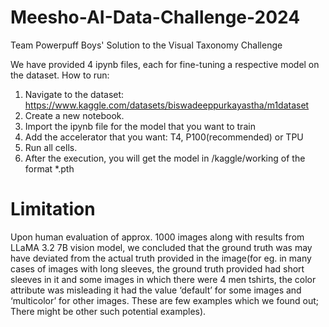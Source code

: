 # Meesho-AI-Data-Challenge-2024
Team Powerpuff Boys' Solution to the Visual Taxonomy Challenge

We have provided 4 ipynb files, each for fine-tuning a respective model on the dataset.
How to run:
1. Navigate to the dataset: https://www.kaggle.com/datasets/biswadeeppurkayastha/m1dataset
2. Create a new notebook.
3. Import the ipynb file for the model that you want to train
4. Add the accelerator that you want: T4, P100(recommended) or TPU
5. Run all cells.
6. After the execution, you will get the model in /kaggle/working of the format *.pth


# Limitation
Upon human evaluation of approx. 1000 images along with results from LLaMA 3.2 7B vision model, we concluded that the ground truth was may have deviated from the actual truth provided in the image(for eg. in many cases of images with long sleeves, the ground truth provided had short sleeves in it and some images in which there were 4 men tshirts, the color attribute was misleading it had the value ‘default’ for some images and ‘multicolor’ for other images. These are few examples which we found out; There might be other such potential examples). 

